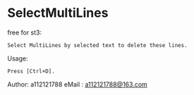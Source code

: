 # SelectMultiLines

free for st3:
	
	Select MultiLines by selected text to delete these lines.
Usage: 
	
	Press [Ctrl+D].

Author: a112121788 
eMail : a112121788@163.com
